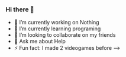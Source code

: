 ### Hi there 👋
- 🔭 I’m currently working on Nothing
- 🌱 I’m currently learning programing
- 👯 I’m looking to collaborate on my friends
- 💬 Ask me about Help
- ⚡ Fun fact: I made 2 videogames before
-->
<!--
**juanmanosalva/juanmanosalva** is a ✨ _special_ ✨ repository because its `README.md` (this file) appears on your GitHub profile.


